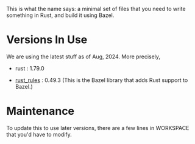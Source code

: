 This is what the name says: a minimal set of files that you need to write
something in Rust, and build it using Bazel.


# Versions In Use

We are using the latest stuff as of Aug, 2024. More precisely,

- rust : 1.79.0

- [rust_rules] : 0.49.3 (This is the Bazel library that adds Rust support to Bazel.)

[rust_rules]: https://github.com/bazelbuild/rules_rust


# Maintenance

To update this to use later versions, there are a few lines in WORKSPACE that
you'd have to modify.
